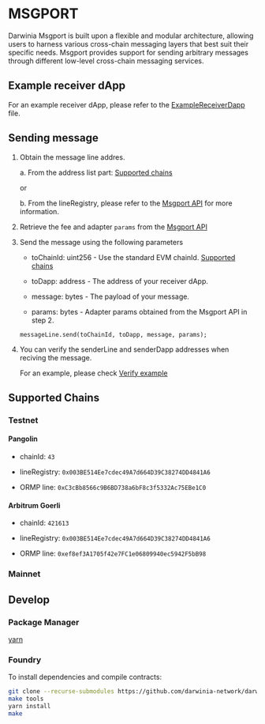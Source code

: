 # MSGPORT

Darwinia Msgport is built upon a flexible and modular architecture, allowing users to harness various cross-chain messaging layers that best suit their specific needs. Msgport provides support for sending arbitrary messages through different low-level cross-chain messaging services.

## Example receiver dApp

For an example receiver dApp, please refer to the [ExampleReceiverDapp](https://github.com/darwinia-network/darwinia-msgport/blob/main/contracts/examples/ExampleReceiverDapp.sol) file.

## Sending message

1. Obtain the message line addres.

    a. From the address list part: [Supported chains](#supported-chains)

    or

    b. From the lineRegistry, please refer to the [Msgport API](https://github.com/darwinia-network/feestimi/blob/main/README.md) for more information.

2. Retrieve the fee and adapter `params` from the [Msgport API](https://github.com/darwinia-network/feestimi/blob/main/README.md)

3. Send the message using the following parameters

    - toChainId: uint256 - Use the standard EVM chainId. [Supported chains](#supported-chains)

    - toDapp: address - The address of your receiver dApp.

    - message: bytes - The payload of your message.

    - params: bytes - Adapter params obtained from the Msgport API in step 2.

    ```sol
    messageLine.send(toChainId, toDapp, message, params);
    ```

4. You can verify the senderLine and senderDapp addresses when reciving the message.

    For an example, please check [Verify example](https://github.com/darwinia-network/darwinia-msgport/blob/main/contracts/examples/ExampleReceiverDapp.sol#L20)

## Supported Chains

### Testnet

#### Pangolin

- chainId: `43`

- lineRegistry: `0x003BE514Ee7cdec49A7d664D39C38274DD4841A6`

- ORMP line: `0xC3cBb8566c9B6BD738a6bF8c3f5332Ac75EBe1C0`

#### Arbitrum Goerli

- chainId: `421613`

- lineRegistry: `0x003BE514Ee7cdec49A7d664D39C38274DD4841A6`

- ORMP line: `0xef8ef3A1705f42e7FC1e06809940ec5942F5bB98`

### Mainnet

## Develop

### Package Manager

[yarn](https://yarnpkg.com/getting-started)

### Foundry

To install dependencies and compile contracts:

```sh
git clone --recurse-submodules https://github.com/darwinia-network/darwinia-msgport.git && cd darwinia-msgport
make tools
yarn install
make
```
